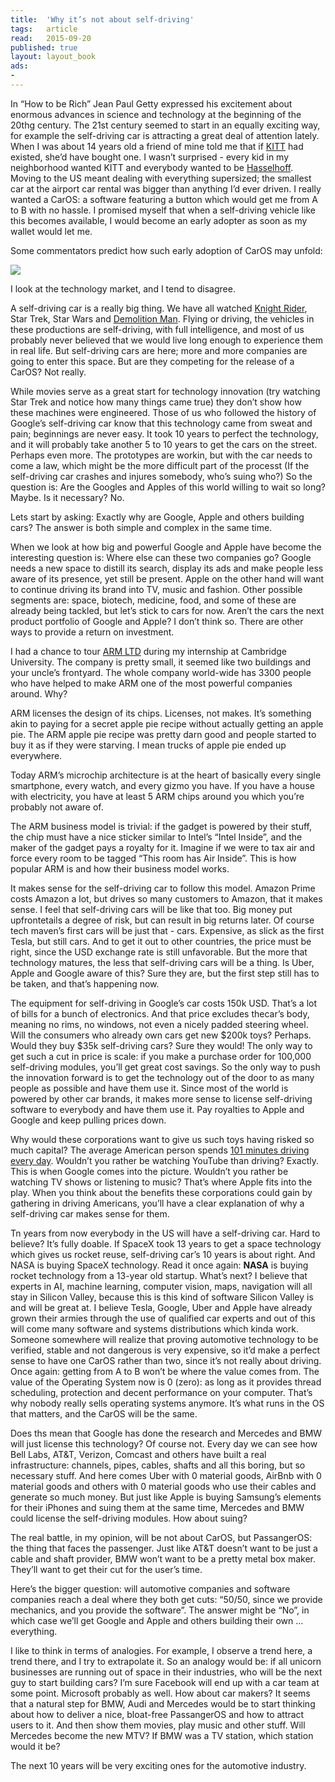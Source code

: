 ```yaml
---
title:	'Why it’s not about self-driving'
tags:	article
read:	2015-09-20
published: true
layout:	layout_book
ads:
- 
---
```



In “How to be Rich” Jean Paul Getty expressed his excitement about
enormous advances in science and technology at the beginning of the
20thg century. The 21st century seemed to start in an equally exciting
way, for example the self-driving car is attracting a great deal of
attention lately. When I was about 14 years old a friend of mine told me
that if [KITT](https://en.wikipedia.org/wiki/KITT) had existed, she’d
have bought one. I wasn’t surprised - every kid in my neighborhood
wanted KITT and everybody wanted to be
[Hasselhoff](https://en.wikipedia.org/wiki/David_Hasselhoff). Moving
to the US meant dealing with everything supersized; the smallest car at
the airport car rental was bigger than anything I’d ever driven. I
really wanted a CarOS: a software featuring a button which would get me
from A to B with no hassle. I promised myself that when a self-driving
vehicle like this becomes available, I would become an early adopter as
soon as my wallet would let me.

Some commentators predict how such early adoption of CarOS may unfold:

![](2015-09-23-why-its-not-about-self-driving/image01.png)

I look at the technology market, and I tend to disagree.

A self-driving car is a really big thing. We have all watched [Knight
Rider](https://en.wikipedia.org/wiki/Knight_Rider_(1982_TV_series)),
Star Trek, Star Wars and [Demolition
Man](https://en.wikipedia.org/wiki/Demolition_Man_(film)). Flying or
driving, the vehicles in these productions are self-driving, with full
intelligence, and most of us probably never believed that we would live
long enough to experience them in real life. But self-driving cars are
here; more and more companies are going to enter this space. But are
they competing for the release of a CarOS? Not really.

While movies serve as a great start for technology innovation (try
watching Star Trek and notice how many things came true) they don’t show
how these machines were engineered. Those of us who followed the history
of Google’s self-driving car know that this technology came from sweat
and pain; beginnings are never easy. It took 10 years to perfect the
technology, and it will probably take another 5 to 10 years to get the
cars on the street. Perhaps even more. The prototypes are workin, but
with the car needs to come a law, which might be the more difficult part
of the processt (If the self-driving car crashes and injures somebody,
who’s suing who?) So the question is: Are the Googles and Apples of this
world willing to wait so long? Maybe. Is it necessary? No.

Lets start by asking: Exactly why are Google, Apple and others building
cars? The answer is both simple and complex in the same time.

When we look at how big and powerful Google and Apple have become the
interesting question is: Where else can these two companies go? Google
needs a new space to distill its search, display its ads and make people
less aware of its presence, yet still be present. Apple on the other
hand will want to continue driving its brand into TV, music and fashion.
Other possible segments are: space, biotech, medicine, food, and some of
these are already being tackled, but let’s stick to cars for now. Aren’t
the cars the next product portfolio of Google and Apple? I don’t think
so. There are other ways to provide a return on investment.

I had a chance to tour [ARM
LTD](https://en.wikipedia.org/wiki/ARM_Holdings) during my internship
at Cambridge University. The company is pretty small, it seemed like two
buildings and your uncle’s frontyard. The whole company world-wide has
3300 people who have helped to make ARM one of the most powerful
companies around. Why?

ARM licenses the design of its chips. Licenses, not makes. It’s
something akin to paying for a secret apple pie recipe without actually
getting an apple pie. The ARM apple pie recipe was pretty darn good and
people started to buy it as if they were starving. I mean trucks of
apple pie ended up everywhere.

Today ARM’s microchip architecture is at the heart of basically every
single smartphone, every watch, and every gizmo you have. If you have a
house with electricity, you have at least 5 ARM chips around you which
you’re probably not aware of.

The ARM business model is trivial: if the gadget is powered by their
stuff, the chip must have a nice sticker similar to Intel’s “Intel
Inside”, and the maker of the gadget pays a royalty for it. Imagine if
we were to tax air and force every room to be tagged “This room has Air
Inside”. This is how popular ARM is and how their business model works.

It makes sense for the self-driving car to follow this model. Amazon
Prime costs Amazon a lot, but drives so many customers to Amazon, that
it makes sense. I feel that self-driving cars will be like that too. Big
money put upfrontetails a degree of risk, but can result in big returns
later. Of course tech maven’s first cars will be just that - cars.
Expensive, as slick as the first Tesla, but still cars. And to get it
out to other countries, the price must be right, since the USD exchange
rate is still unfavorable. But the more that technology matures, the
less that self-driving cars will be a thing. Is Uber, Apple and Google
aware of this? Sure they are, but the first step still has to be taken,
and that’s happening now.

The equipment for self-driving in Google’s car costs 150k USD. That’s a
lot of bills for a bunch of electronics. And that price excludes
thecar’s body, meaning no rims, no windows, not even a nicely padded
steering wheel. Will the consumers who already own cars get new $200k
toys? Perhaps. Would they buy $35k self-driving cars? Sure they would!
The only way to get such a cut in price is scale: if you make a purchase
order for 100,000 self-driving modules, you’ll get great cost savings.
So the only way to push the innovation forward is to get the technology
out of the door to as many people as possible and have them use it.
Since most of the world is powered by other car brands, it makes more
sense to license self-driving software to everybody and have them use
it. Pay royalties to Apple and Google and keep pulling prices down.

Why would these corporations want to give us such toys having risked so
much capital? The average American person spends [101 minutes driving
every
day](http://blog.tempoplugin.com/2013/7-time-consuming-things-an-average-joe-spends-in-a-lifetime/).
Wouldn’t you rather be watching YouTube than driving? Exactly. This is
when Google comes into the picture. Wouldn’t you rather be watching TV
shows or listening to music? That’s where Apple fits into the play. When
you think about the benefits these corporations could gain by gathering
in driving Americans, you’ll have a clear explanation of why a
self-driving car makes sense for them.

Tn years from now everybody in the US will have a self-driving car. Hard
to believe? It’s fully doable. If SpaceX took 13 years to get a space
technology which gives us rocket reuse, self-driving car’s 10 years is
about right. And NASA is buying SpaceX technology. Read it once again:
**NASA** is buying rocket technology from a 13-year old startup. What’s
next? I believe that experts in AI, machine learning, computer vision,
maps, navigation will all stay in Silicon Valley, because this is this
kind of software Silicon Valley is and will be great at. I believe
Tesla, Google, Uber and Apple have already grown their armies through
the use of qualified car experts and out of this will come many software
and systems distributions which kinda work. Someone somewhere will
realize that proving automotive technology to be verified, stable and
not dangerous is very expensive, so it’d make a perfect sense to have
one CarOS rather than two, since it’s not really about driving. Once
again: getting from A to B won’t be where the value comes from. The
value of the Operating System now is 0 (zero): as long as it provides
thread scheduling, protection and decent performance on your computer.
That’s why nobody really sells operating systems anymore. It’s what runs
in the OS that matters, and the CarOS will be the same.

Does ths mean that Google has done the research and Mercedes and BMW
will just license this technology? Of course not. Every day we can see
how Bell Labs, AT&T, Verizon, Comcast and others have built a real
infrastructure: channels, pipes, cables, shafts and all this boring, but
so necessary stuff. And here comes Uber with 0 material goods, AirBnb
with 0 material goods and others with 0 material goods who use their
cables and generate so much money. But just like Apple is buying
Samsung’s elements for their iPhones and suing them at the same time,
Mercedes and BMW could license the self-driving modules. How about
suing?

The real battle, in my opinion, will be not about CarOS, but
PassangerOS: the thing that faces the passenger. Just like AT&T doesn’t
want to be just a cable and shaft provider, BMW won’t want to be a
pretty metal box maker. They’ll want to get their cut for the user’s
time.

Here’s the bigger question: will automotive companies and software
companies reach a deal where they both get cuts: “50/50, since we
provide mechanics, and you provide the software”. The answer might be
“No”, in which case we’ll get Google and Apple and others building their
own … everything.

I like to think in terms of analogies. For example, I observe a trend
here, a trend there, and I try to extrapolate it. So an analogy would
be: if all unicorn businesses are running out of space in their
industries, who will be the next guy to start building cars? I’m sure
Facebook will end up with a car team at some point. Microsoft probably
as well. How about car makers? It seems that a natural step for BMW,
Audi and Mercedes would be to start thinking about how to deliver a
nice, bloat-free PassangerOS and how to attract users to it. And then
show them movies, play music and other stuff. Will Mercedes become the
new MTV? If BMW was a TV station, which station would it be?

The next 10 years will be very exciting ones for the automotive
industry.
